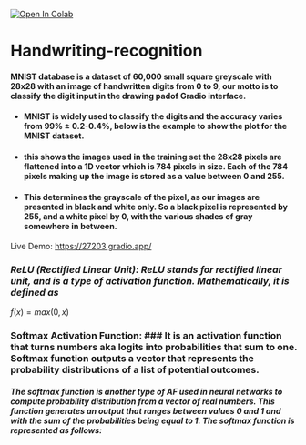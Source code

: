<a href="https://colab.research.google.com/drive/11eY1TOrUpQAcsN0qKqbflFh-Q_r6OQ4A?usp=sharing" target="_parent"><img src="https://colab.research.google.com/assets/colab-badge.svg" alt="Open In Colab"/></a>
# Handwriting-recognition
#### MNIST database is a dataset of 60,000 small square greyscale with 28x28 with an image of handwritten digits from 0 to 9, our motto is to classify the digit input in the drawing padof Gradio interface.
- #### MNIST is widely used to classify the digits and the accuracy varies from 99% ± 0.2-0.4%, below is the example to show the plot for the MNIST dataset. 
- #### this shows the images used in the training set the 28x28 pixels are flattened into a 1D vector which is 784 pixels in size. Each of the 784 pixels making up the image is stored as a value between 0 and 255. 
- #### This determines the grayscale of the pixel, as our images are presented in black and white only. So a black pixel is represented by 255, and a white pixel by 0, with the various shades of gray somewhere in between.
Live Demo: https://27203.gradio.app/

### *ReLU (Rectified Linear Unit): ReLU stands for rectified linear unit, and is a type of activation function. Mathematically, it is defined as*
$f(x)=max(0,x)$ 

### Softmax Activation Function: ### It is an activation function that turns numbers aka logits into probabilities that sum to one. Softmax function outputs a vector that represents the probability distributions of a list of potential outcomes.
##### The softmax function is another type of AF used in neural networks to compute probability distribution from a vector of real numbers. This function generates an output that ranges between values 0 and 1 and with the sum of the probabilities being equal to 1. The softmax function is represented as follows:
